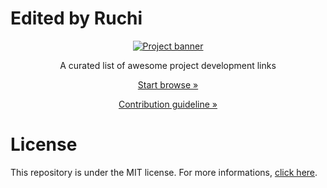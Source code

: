<h1>Edited by Ruchi</h1>
<div align="center">
  <a href="https://github.com/gdcmarinho/awesome-project/blob/master/LINKS.md">
    <img alt="Project banner" src="./banner.png">
  </a>
</div>
<p align="center">A curated list of awesome project development links</p>

<div align="center">

[Start browse »](https://github.com/gdcmarinho/awesome-project/blob/master/LINKS.md)

[Contribution guideline »](https://github.com/gdcmarinho/awesome-project/blob/master/CONTRIBUTING.md)

</div>

# License
This repository is under the MIT license. For more informations, [click here](https://github.com/gdcmarinho/awesome-project/blob/master/LICENSE).
